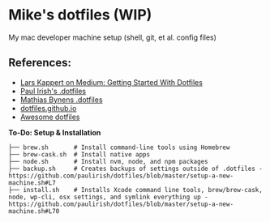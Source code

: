 # Mike's dotfiles (WIP)
My mac developer machine setup (shell, git, et al. config files)

## References:
- [Lars Kappert on Medium: Getting Started With Dotfiles
](https://medium.com/@webprolific/getting-started-with-dotfiles-43c3602fd789#.38k45novb)
- [Paul Irish's .dotfiles](https://github.com/paulirish/dotfiles)
- [Mathias Bynens .dotfiles](https://github.com/mathiasbynens/dotfiles)
- [dotfiles.github.io](http://dotfiles.github.io/)
- [Awesome dotfiles](https://github.com/webpro/awesome-dotfiles)

**To-Do: Setup & Installation**
```
├── brew.sh       # Install command-line tools using Homebrew
├── brew-cask.sh  # Install native apps
├── node.sh       # Install nvm, node, and npm packages
├── backup.sh     # Creates backups of settings outside of .dotfiles - https://github.com/paulirish/dotfiles/blob/master/setup-a-new-machine.sh#L7
├── install.sh    # Installs Xcode command line tools, brew/brew-cask, node, wp-cli, osx settings, and symlink everything up - https://github.com/paulirish/dotfiles/blob/master/setup-a-new-machine.sh#L70
```
